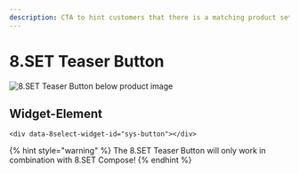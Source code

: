 ```yaml
---
description: CTA to hint customers that there is a matching product set
---
```


# 8.SET Teaser Button

![8.SET Teaser Button below product image](https://gblobscdn.gitbook.com/assets%2F-LHKqRZhVzu1H_Op1cBA%2F-MB3TOnNIeLn4olCr116%2F-MB3W74RJF0relk3TvuN%2F8.SET%20Teaser%20Button%20example.png?alt=media&token=b00f3153-e9d1-495f-91a5-f8dd0d1a8b46)

## Widget-Element <a id="widget-element"></a>

```markup
<div data-8select-widget-id="sys-button"></div>
```

{% hint style="warning" %}
The 8.SET Teaser Button will only work in combination with 8.SET Compose!
{% endhint %}


